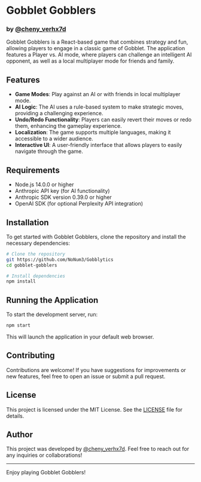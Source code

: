 # Gobblet Gobblers

### by [@cheny_verhx7d](https://x.com/cheny_verhx7d)

Gobblet Gobblers is a React-based game that combines strategy and fun, allowing players to engage in a classic game of Gobblet. The application features a Player vs. AI mode, where players can challenge an intelligent AI opponent, as well as a local multiplayer mode for friends and family.

## Features

- **Game Modes**: Play against an AI or with friends in local multiplayer mode.
- **AI Logic**: The AI uses a rule-based system to make strategic moves, providing a challenging experience.
- **Undo/Redo Functionality**: Players can easily revert their moves or redo them, enhancing the gameplay experience.
- **Localization**: The game supports multiple languages, making it accessible to a wider audience.
- **Interactive UI**: A user-friendly interface that allows players to easily navigate through the game.

## Requirements

- Node.js 14.0.0 or higher
- Anthropic API key (for AI functionality)
- Anthropic SDK version 0.39.0 or higher
- OpenAI SDK (for optional Perplexity API integration)

## Installation

To get started with Gobblet Gobblers, clone the repository and install the necessary dependencies:

```bash
# Clone the repository
git https://github.com/NoNum3/Gobblytics
cd gobblet-gobblers

# Install dependencies
npm install
```

## Running the Application

To start the development server, run:

```bash
npm start
```

This will launch the application in your default web browser.

## Contributing

Contributions are welcome! If you have suggestions for improvements or new features, feel free to open an issue or submit a pull request.

## License

This project is licensed under the MIT License. See the [LICENSE](LICENSE) file for details.

## Author

This project was developed by [@cheny_verhx7d](https://x.com/cheny_verhx7d). Feel free to reach out for any inquiries or collaborations!

---

Enjoy playing Gobblet Gobblers!